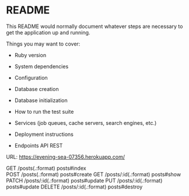# README

This README would normally document whatever steps are necessary to get the
application up and running.

Things you may want to cover:

* Ruby version

* System dependencies

* Configuration

* Database creation

* Database initialization

* How to run the test suite

* Services (job queues, cache servers, search engines, etc.)

* Deployment instructions

* Endpoints API REST

URL: https://evening-sea-07356.herokuapp.com/

GET    /posts(.:format)                                                                                  posts#index  
POST   /posts(.:format)                                                                                  posts#create 
GET    /posts/:id(.:format)                                                                              posts#show   
PATCH  /posts/:id(.:format)                                                                              posts#update 
PUT    /posts/:id(.:format)                                                                              posts#update 
DELETE /posts/:id(.:format)                                                                              posts#destroy

